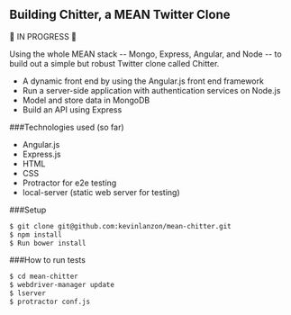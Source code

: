 Building Chitter, a MEAN Twitter Clone
-------------

🚧 IN PROGRESS 🚧

Using the whole MEAN stack -- Mongo, Express, Angular, and Node -- to build out a simple but robust Twitter clone called Chitter.

- A dynamic front end by using the Angular.js front end framework
- Run a server-side application with authentication services on Node.js
- Model and store data in MongoDB
- Build an API using Express

###Technologies used (so far)

- Angular.js
- Express.js
- HTML
- CSS
- Protractor for e2e testing
- local-server (static web server for testing)

###Setup

```sh
$ git clone git@github.com:kevinlanzon/mean-chitter.git
$ npm install
$ Run bower install
```

###How to run tests

```sh
$ cd mean-chitter
$ webdriver-manager update
$ lserver
$ protractor conf.js
```
